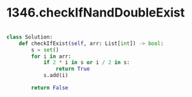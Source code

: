 # 1346.checkIfNandDoubleExist

```python

class Solution:
    def checkIfExist(self, arr: List[int]) -> bool:
        s = set()
        for i in arr:
            if 2 * i in s or i / 2 in s:
                return True
            s.add(i)

        return False
```
